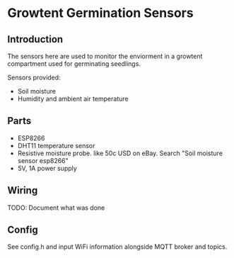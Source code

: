 # Growtent Germination Sensors
## Introduction
The sensors here are used to monitor the enviorment in a growtent compartment used for germinating seedlings.

Sensors provided:

 - Soil moisture
 - Humidity and ambient air temperature

## Parts
 - ESP8266
 - DHT11 temperature sensor
 - Resistive moisture probe. like 50c USD on eBay. Search "Soil moisture sensor esp8266"
 - 5V, 1A power supply

## Wiring
TODO: Document what was done

## Config
See config.h and input WiFi information alongside MQTT broker and topics.
